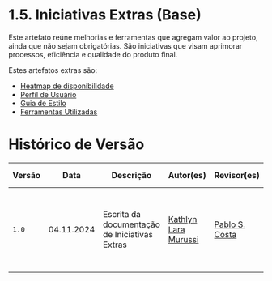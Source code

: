 # 1.5. Iniciativas Extras (Base)

Este artefato reúne melhorias e ferramentas que agregam valor ao projeto, ainda que não sejam obrigatórias. São iniciativas que visam aprimorar processos, eficiência e qualidade do produto final.

Estes artefatos extras são:

- [Heatmap de disponibilidade](/Base/1.5.1.heatmap.md)
- [Perfil de Usuário](/Base/elicitacao/questionario/perfil_usuario.md)
- [Guia de Estilo](/Base/1.5.2.guia-de-estilo.md)
- [Ferramentas Utilizadas](/Base/1.5.3.FerramentasUtilizadas.md)

# Histórico de Versão

| Versão | Data | Descrição | Autor(es) | Revisor(es) | Detalhes da Revisão|
|------|--------|-----------|-----------| ----------- | -------------------|
| `1.0` | 04.11.2024 | Escrita da documentação de Iniciativas Extras | [Kathlyn Lara Murussi][KathlynGH] |  [Pablo S. Costa][PabloGH] | Foi realizado a padronização do histórico de versão e arrumado as rotas para os documentos. |

[AnaGH]: https://github.com/analufernanndess
[CainaGH]: https://github.com/freitasc
[ClaudioGH]: https://github.com/claudiohsc
[EliasGH]: https://github.com/EliasOliver21
[GuilhermeGH]: https://github.com/gmeister18
[JoelGH]: https://github.com/JoelSRangel
[KathlynGH]: https://github.com/klmurussi
[PabloGH]: https://github.com/pabloheika
[PedroRGH]: https://github.com/pedro-rodiguero
[PedroPGH]: https://github.com/Pedrin0030
[SamuelGH]: https://github.com/samuelalvess
[TalesGH]: https://github.com/TalesRG